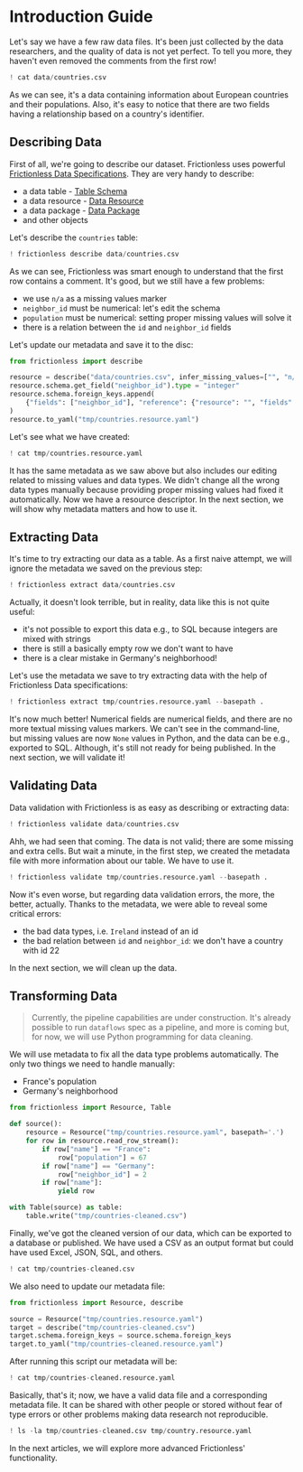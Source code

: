 # Introduction Guide

Let's say we have a few raw data files. It's been just collected by the data researchers, and the quality of data is not yet perfect. To tell you more, they haven't even removed the comments from the first row!

```python
! cat data/countries.csv
```

As we can see, it's a data containing information about European countries and their populations. Also, it's easy to notice that there are two fields having a relationship based on a country's identifier.

## Describing Data

First of all, we're going to describe our dataset. Frictionless uses powerful [Frictionless Data Specifications](https://specs.frictionlessdata.io/). They are very handy to describe:
- a data table - [Table Schema](https://specs.frictionlessdata.io/table-schema/)
- a data resource - [Data Resource](https://specs.frictionlessdata.io/data-resource/)
- a data package - [Data Package](https://specs.frictionlessdata.io/data-package/)
- and other objects

Let's describe the `countries` table:

```python
! frictionless describe data/countries.csv
```

As we can see, Frictionless was smart enough to understand that the first row contains a comment. It's good, but we still have a few problems:
- we use `n/a` as a missing values marker
- `neighbor_id` must be numerical: let's edit the schema
- `population` must be numerical: setting proper missing values will solve it
- there is a relation between the `id` and `neighbor_id` fields

Let's update our metadata and save it to the disc:

```python
from frictionless import describe

resource = describe("data/countries.csv", infer_missing_values=["", "n/a"])
resource.schema.get_field("neighbor_id").type = "integer"
resource.schema.foreign_keys.append(
    {"fields": ["neighbor_id"], "reference": {"resource": "", "fields": ["id"]}}
)
resource.to_yaml("tmp/countries.resource.yaml")
```

Let's see what we have created:

```python
! cat tmp/countries.resource.yaml
```

It has the same metadata as we saw above but also includes our editing related to missing values and data types. We didn't change all the wrong data types manually because providing proper missing values had fixed it automatically. Now we have a resource descriptor. In the next section, we will show why metadata matters and how to use it.

## Extracting Data

It's time to try extracting our data as a table. As a first naive attempt, we will ignore the metadata we saved on the previous step:

```python
! frictionless extract data/countries.csv
```

Actually, it doesn't look terrible, but in reality, data like this is not quite useful:
- it's not possible to export this data e.g., to SQL because integers are mixed with strings
- there is still a basically empty row we don't want to have
- there is a clear mistake in Germany's neighborhood!

Let's use the metadata we save to try extracting data with the help of Frictionless Data specifications:

```python
! frictionless extract tmp/countries.resource.yaml --basepath .
```

It's now much better! Numerical fields are numerical fields, and there are no more textual missing values markers. We can't see in the command-line, but missing values are now `None` values in Python, and the data can be e.g., exported to SQL. Although, it's still not ready for being published. In the next section, we will validate it!

## Validating Data

Data validation with Frictionless is as easy as describing or extracting data:

```python
! frictionless validate data/countries.csv
```

Ahh, we had seen that coming. The data is not valid; there are some missing and extra cells. But wait a minute, in the first step, we created the metadata file with more information about our table. We have to use it.

```python
! frictionless validate tmp/countries.resource.yaml --basepath .
```

Now it's even worse, but regarding data validation errors, the more, the better, actually. Thanks to the metadata, we were able to reveal some critical errors:
- the bad data types, i.e. `Ireland` instead of an id
- the bad relation between `id` and `neighbor_id`: we don't have a country with id 22

In the next section, we will clean up the data.

## Transforming Data

> Currently, the pipeline capabilities are under construction. It's already possible to run `dataflows` spec as a pipeline, and more is coming but, for now, we will use Python programming for data cleaning.

We will use metadata to fix all the data type problems automatically. The only two things we need to handle manually:
- France's population
- Germany's neighborhood

```python
from frictionless import Resource, Table

def source():
    resource = Resource("tmp/countries.resource.yaml", basepath='.')
    for row in resource.read_row_stream():
        if row["name"] == "France":
            row["population"] = 67
        if row["name"] == "Germany":
            row["neighbor_id"] = 2
        if row["name"]:
            yield row

with Table(source) as table:
    table.write("tmp/countries-cleaned.csv")
```

Finally, we've got the cleaned version of our data, which can be exported to a database or published. We have used a CSV as an output format but could have used Excel, JSON, SQL, and others.

```python
! cat tmp/countries-cleaned.csv
```

We also need to update our metadata file:

```python
from frictionless import Resource, describe

source = Resource("tmp/countries.resource.yaml")
target = describe("tmp/countries-cleaned.csv")
target.schema.foreign_keys = source.schema.foreign_keys
target.to_yaml("tmp/countries-cleaned.resource.yaml")
```

After running this script our metadata will be:

```python
! cat tmp/countries-cleaned.resource.yaml
```

Basically, that's it; now, we have a valid data file and a corresponding metadata file. It can be shared with other people or stored without fear of type errors or other problems making data research not reproducible.

```python
! ls -la tmp/countries-cleaned.csv tmp/country.resource.yaml
```

In the next articles, we will explore more advanced Frictionless' functionality.
